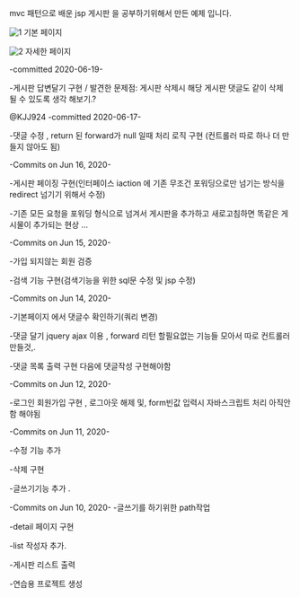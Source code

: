 mvc 패턴으로 배운 jsp 게시판 을 공부하기위해서 만든 예제 입니다.

![1](https://user-images.githubusercontent.com/64793712/86487454-1947c000-bd99-11ea-998d-bc36b766fb74.PNG)
기본 페이지

![2](https://user-images.githubusercontent.com/64793712/86487480-2c5a9000-bd99-11ea-9246-caa0fd2457bb.PNG)
자세한 페이지



-committed 2020-06-19-


-게시판 답변달기 구현 / 발견한 문제점: 게시판 삭제시 해당 게시판 댓글도 같이 삭제 될 수 있도록 생각 해보기.?

@KJJ924
-committed 2020-06-17- 

-댓글 수정 , return 된 forward가 null 일때 처리 로직 구현 (컨트롤러 따로 하나 더 만들지 않아도 됨)


 
-Commits on Jun 16, 2020-

-게시판 페이징 구현(인터페이스 iaction 에 기존 무조건 포워딩으로만 넘기는 방식을 redirect 넘기기 위해서 수정) 
 
-기존 모든 요청을 포워딩 형식으로 넘겨서 게시판을 추가하고 새로고침하면 똑같은 게시물이 추가되는 현상 …

 
-Commits on Jun 15, 2020-

-가입 되지않는 회원 검증

 
-검색 기능 구현(검색기능을 위한 sql문 수정 및 jsp 수정)


 
-Commits on Jun 14, 2020-

-기본페이지 에서 댓글수 확인하기(쿼리 변경)

 
-댓글 달기 jquery ajax 이용 , forward 리턴 할필요없는 기능들 모아서 따로 컨트롤러 만들것,.

 
-댓글 목록 출력 구현 다음에 댓글작성 구현해야함


 
-Commits on Jun 12, 2020-

-로그인 회원가입 구현 , 로그아웃 해제 및, form빈값 입력시 자바스크립트 처리 아직안함 해야됨

 
-Commits on Jun 11, 2020-

-수정 기능 추가

 
-삭제 구현

 
-글쓰기기능 추가 .

 
-Commits on Jun 10, 2020-
-글쓰기를 하기위한 path작업

 
-detail 페이지 구현
 
-list 작성자 추가.

 
-게시판 리스트 출력
 

-연습용 프로젝트 생성

